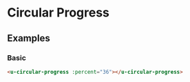 # Circular Progress

## Examples
### Basic

``` html
<u-circular-progress :percent="36"></u-circular-progress>
```
